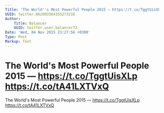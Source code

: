 ```yaml
---
Title: 'The World''s Most Powerful People 2015 — https://t.co/TggtUisXLp https://t.co/tA41LXTVxQ'
UUID: twitter.662003364155273216
Author:
    Title: Balancer
    UUID: twitter.user.balancer73
Date: 'Wed, 04 Nov 2015 23:27:56 +0300'
Type: Post
Markup: Text
---
```


# The World's Most Powerful People 2015 — https://t.co/TggtUisXLp https://t.co/tA41LXTVxQ

The World's Most Powerful People 2015 —
https://t.co/TggtUisXLp https://t.co/tA41LXTVxQ